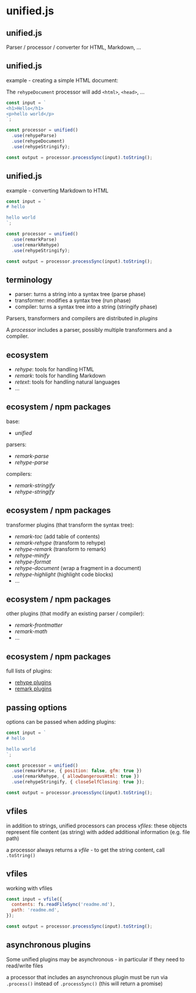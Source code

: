# unified.js

## unified.js

Parser / processor / converter for HTML, Markdown, ...

## unified.js

example - creating a simple HTML document:

The `rehypeDocument` processor will add `<html>`, `<head>`, ...

```js
const input = `
<h1>Hello</h1>
<p>hello world</p>
`;

const processor = unified()
  .use(rehypeParse)
  .use(rehypeDocument)
  .use(rehypeStringify);

const output = processor.processSync(input).toString();
```

## unified.js

example - converting Markdown to HTML

```js
const input = `
# hello

hello world
`;

const processor = unified()
  .use(remarkParse)
  .use(remarkRehype)
  .use(rehypeStringify);

const output = processor.processSync(input).toString();
```

## terminology

- parser: turns a string into a syntax tree (parse phase)
- transformer: modifies a syntax tree (run phase)
- compiler: turns a syntax tree into a string (stringify phase)

Parsers, transformers and compilers are distributed in _plugins_

A _processor_ includes a parser, possibly multiple transformers and a compiler.

## ecosystem

- _rehype_: tools for handling HTML
- _remark_: tools for handling Markdown
- _retext_: tools for handling natural languages
- ...

## ecosystem / npm packages

base:

- _unified_

parsers:

- _remark-parse_
- _rehype-parse_

compilers:

- _remark-stringify_
- _rehype-stringify_

## ecosystem / npm packages

transformer plugins (that transform the syntax tree):

- _remark-toc_ (add table of contents)
- _remark-rehype_ (transform to rehype)
- _rehype-remark_ (transform to remark)
- _rehype-minify_
- _rehype-format_
- _rehype-document_ (wrap a fragment in a document)
- _rehype-highlight_ (highlight code blocks)
- ...

## ecosystem / npm packages

other plugins (that modify an existing parser / compiler):

- _remark-frontmatter_
- _remark-math_
- ...

## ecosystem / npm packages

full lists of plugins:

- [rehype plugins](https://github.com/rehypejs/rehype/blob/master/doc/plugins.md#list-of-plugins)
- [remark plugins](https://github.com/remarkjs/remark/blob/master/doc/plugins.md#list-of-plugins)

## passing options

options can be passed when adding plugins:

```js
const input = `
# hello

hello world
`;

const processor = unified()
  .use(remarkParse, { position: false, gfm: true })
  .use(remarkRehype, { allowDangerousHtml: true })
  .use(rehypeStringify, { closeSelfClosing: true });

const output = processor.processSync(input).toString();
```

## vfiles

in addition to strings, unified processors can process _vfiles_: these objects represent file content (as string) with added additional information (e.g. file path)

a processor always returns a _vfile_ - to get the string content, call `.toString()`

## vfiles

working with vfiles

```js
const input = vfile({
  contents: fs.readFileSync('readme.md'),
  path: 'readme.md',
});

const output = processor.processSync(input).toString();
```

## asynchronous plugins

Some unified plugins may be asynchronous - in particular if they need to read/write files

a processor that includes an asynchronous plugin must be run via `.process()` instead of `.processSync()` (this will return a promise)
